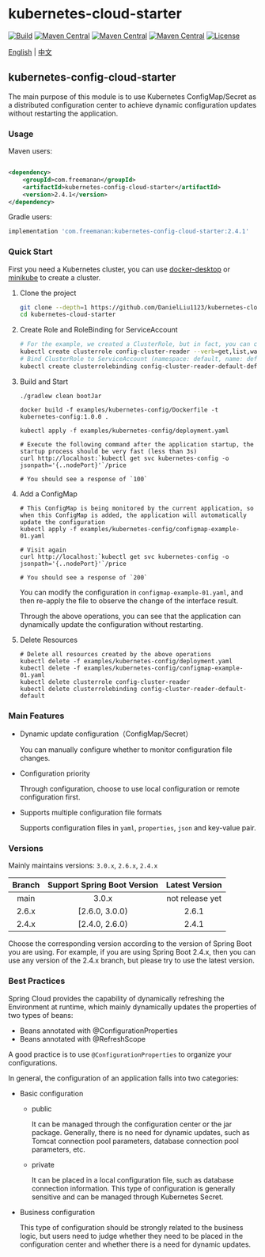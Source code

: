 # kubernetes-cloud-starter

[![Build](https://img.shields.io/github/workflow/status/DanielLiu1123/kubernetes-cloud-starter/Build/main)](https://github.com/DanielLiu1123/kubernetes-cloud-starter/actions)
[![Maven Central](https://img.shields.io/maven-central/v/com.freemanan/kubernetes-config-cloud-starter?versionPrefix=3.0)](https://search.maven.org/artifact/com.freemanan/kubernetes-config-cloud-starter)
[![Maven Central](https://img.shields.io/maven-central/v/com.freemanan/kubernetes-config-cloud-starter?versionPrefix=2.6)](https://search.maven.org/artifact/com.freemanan/kubernetes-config-cloud-starter)
[![Maven Central](https://img.shields.io/maven-central/v/com.freemanan/kubernetes-config-cloud-starter?versionPrefix=2.4)](https://search.maven.org/artifact/com.freemanan/kubernetes-config-cloud-starter)
[![License](https://img.shields.io/github/license/DanielLiu1123/kubernetes-cloud-starter)](./LICENSE)

[English](./README.md) | [中文](./README-zh-CN.md)

## kubernetes-config-cloud-starter

The main purpose of this module is to use Kubernetes ConfigMap/Secret as a distributed configuration center to achieve
dynamic configuration updates without restarting the application.

### Usage

Maven users:

```xml

<dependency>
    <groupId>com.freemanan</groupId>
    <artifactId>kubernetes-config-cloud-starter</artifactId>
    <version>2.4.1</version>
</dependency>
```

Gradle users:

```groovy
implementation 'com.freemanan:kubernetes-config-cloud-starter:2.4.1'
```

### Quick Start

First you need a Kubernetes cluster, you can use [docker-desktop](https://www.docker.com/products/docker-desktop/)
or [minikube](https://minikube.sigs.k8s.io/docs/) to create a cluster.

1. Clone the project

    ```bash
    git clone --depth=1 https://github.com/DanielLiu1123/kubernetes-cloud-starter.git
    cd kubernetes-cloud-starter
    ```

2. Create Role and RoleBinding for ServiceAccount
    ```bash
    # For the example, we created a ClusterRole, but in fact, you can control resources more finely, only need the get,list,watch permissions of ConfigMap/Secret
    kubectl create clusterrole config-cluster-reader --verb=get,list,watch --resource=configmaps,secrets
    # Bind ClusterRole to ServiceAccount (namespace: default, name: default)
    kubectl create clusterrolebinding config-cluster-reader-default-default --clusterrole config-cluster-reader --serviceaccount default:default
    ```

3. Build and Start
    ```shell
    ./gradlew clean bootJar
    
    docker build -f examples/kubernetes-config/Dockerfile -t kubernetes-config:1.0.0 .
    
    kubectl apply -f examples/kubernetes-config/deployment.yaml
    ```
    ```shell
    # Execute the following command after the application startup, the startup process should be very fast (less than 3s)
    curl http://localhost:`kubectl get svc kubernetes-config -o jsonpath='{..nodePort}'`/price
    
    # You should see a response of `100`
    ```

4. Add a ConfigMap
    ```shell
    # This ConfigMap is being monitored by the current application, so when this ConfigMap is added, the application will automatically update the configuration
    kubectl apply -f examples/kubernetes-config/configmap-example-01.yaml
   
    # Visit again
    curl http://localhost:`kubectl get svc kubernetes-config -o jsonpath='{..nodePort}'`/price
   
    # You should see a response of `200`
    ```
   You can modify the configuration in `configmap-example-01.yaml`, and then re-apply the file to observe the change of
   the interface result.

   Through the above operations, you can see that the application can dynamically update the configuration without
   restarting.

5. Delete Resources
    ```shell
    # Delete all resources created by the above operations
    kubectl delete -f examples/kubernetes-config/deployment.yaml
    kubectl delete -f examples/kubernetes-config/configmap-example-01.yaml
    kubectl delete clusterrole config-cluster-reader
    kubectl delete clusterrolebinding config-cluster-reader-default-default
    ```

### Main Features

- Dynamic update configuration（ConfigMap/Secret）

  You can manually configure whether to monitor configuration file changes.

- Configuration priority

  Through configuration, choose to use local configuration or remote configuration first.

- Supports multiple configuration file formats

  Supports configuration files in `yaml`, `properties`, `json` and key-value pair.

### Versions

Mainly maintains versions: `3.0.x`, `2.6.x`, `2.4.x`

| Branch | Support Spring Boot Version | Latest Version  |
|:------:|:---------------------------:|:---------------:|
|  main  |            3.0.x            | not release yet |
| 2.6.x  |       [2.6.0, 3.0.0)        |      2.6.1      |
| 2.4.x  |       [2.4.0, 2.6.0)        |      2.4.1      |

Choose the corresponding version according to the version of Spring Boot you are using. For example, if you are using
Spring Boot 2.4.x, then you can use any version of the 2.4.x branch, but please try to use the latest version.

### Best Practices

Spring Cloud provides the capability of dynamically refreshing the Environment at runtime, which mainly dynamically
updates the properties of two types of beans:

- Beans annotated with @ConfigurationProperties
- Beans annotated with @RefreshScope

A good practice is to use `@ConfigurationProperties` to organize your configurations.

In general, the configuration of an application falls into two categories:

- Basic configuration

    - public

      It can be managed through the configuration center or the jar package. Generally, there is no need for
      dynamic updates, such as Tomcat connection pool parameters, database connection pool parameters, etc.

    - private

      It can be placed in a local configuration file, such as database connection information. This type of
      configuration is generally sensitive and can be managed through Kubernetes Secret.

- Business configuration

  This type of configuration should be strongly related to the business logic, but users need to judge whether they need
  to be
  placed in the configuration center and whether there is a need for dynamic updates.
